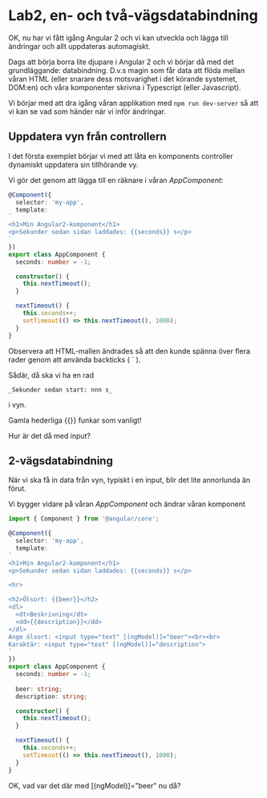 Lab2, en- och två-vägsdatabindning
==================================

OK, nu har vi fått igång Angular 2 och vi kan utveckla och lägga till
ändringar och allt uppdateras automagiskt.

Dags att börja borra lite djupare i Angular 2 och vi börjar då med 
det grundläggande: databindning. D.v.s magin som får data att flöda
mellan våran HTML (eller snarare dess motsvarighet i det körande 
systemet, DOM:en) och våra komponenter skrivna i Typescript (eller 
Javascript).

Vi börjar med att dra igång våran applikation med `npm run dev-server`
så att vi kan se vad som händer när vi inför ändringar.


Uppdatera vyn från controllern
------------------------------

I det första exemplet börjar vi med att låta en komponents controller
dynamiskt uppdatera sin tillhörande vy.

Vi gör det genom att lägga till en räknare i våran _AppComponent_:

```typescript
@Component({
  selector: 'my-app',
  template:
`
<h1>Min Angular2-komponent</h1>
<p>Sekunder sedan sidan laddades: {{seconds}} s</p>
`
})
export class AppComponent {
  seconds: number = -1;

  constructor() {
    this.nextTimeout();
  }

  nextTimeout() {
    this.seconds++;
    setTimeout(() => this.nextTimeout(), 1000);
  }
}
```

Observera att HTML-mallen ändrades så att den kunde spänna över flera rader 
genom att använda backticks ( ` ).

Sådär, då ska vi ha en rad

    _Sekunder sedan start: nnn s_
    
i vyn.

Gamla hederliga {{}} funkar som vanligt!

Hur är det då med input?

2-vägsdatabindning
------------------

När vi ska få in data från vyn, typiskt i en input, blir det lite annorlunda
än förut.

Vi bygger vidare på våran _AppComponent_ och ändrar våran komponent

```typescript
import { Component } from '@angular/core';

@Component({
  selector: 'my-app',
  template:
`
<h1>Min Angular2-komponent</h1>
<p>Sekunder sedan sidan laddades: {{seconds}} s</p>

<hr>

<h2>Ölsort: {{beer}}</h2>
<dl>
  <dt>Beskrivning</dt>
  <dd>{{description}}</dd>
</dl>
Ange ölsort: <input type="text" [(ngModel)]="beer"><br><br>
Karaktär: <input type="text" [(ngModel)]="description">
`
})
export class AppComponent {
  seconds: number = -1;
  
  beer: string;
  description: string;

  constructor() {
    this.nextTimeout();
  }

  nextTimeout() {
    this.seconds++;
    setTimeout(() => this.nextTimeout(), 1000);
  }
}
```
    
OK, vad var det där med [(ngModel)]="beer" nu då?  
